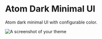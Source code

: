# Atom Dark Minimal UI

Atom dark minimal UI with configurable color.

![A screenshot of your theme](https://i.imgsafe.org/8cdcf9b7cc.png)

